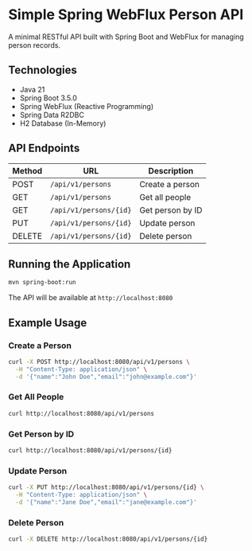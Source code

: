 # Simple Spring WebFlux Person API

A minimal RESTful API built with Spring Boot and WebFlux for managing person records.

## Technologies

- Java 21
- Spring Boot 3.5.0
- Spring WebFlux (Reactive Programming)
- Spring Data R2DBC
- H2 Database (In-Memory)

## API Endpoints

| Method | URL                   | Description       |
|--------|-----------------------|-------------------|
| POST   | `/api/v1/persons`     | Create a person   |
| GET    | `/api/v1/persons`     | Get all people    |
| GET    | `/api/v1/persons/{id}`| Get person by ID  |
| PUT    | `/api/v1/persons/{id}`| Update person     |
| DELETE | `/api/v1/persons/{id}`| Delete person     |

## Running the Application

```bash
mvn spring-boot:run
```

The API will be available at `http://localhost:8080`

## Example Usage

### Create a Person
```bash
curl -X POST http://localhost:8080/api/v1/persons \
  -H "Content-Type: application/json" \
  -d '{"name":"John Doe","email":"john@example.com"}'
```

### Get All People
```bash
curl http://localhost:8080/api/v1/persons
```

### Get Person by ID
```bash
curl http://localhost:8080/api/v1/persons/{id}
```

### Update Person
```bash
curl -X PUT http://localhost:8080/api/v1/persons/{id} \
  -H "Content-Type: application/json" \
  -d '{"name":"Jane Doe","email":"jane@example.com"}'
```

### Delete Person
```bash
curl -X DELETE http://localhost:8080/api/v1/persons/{id}
```